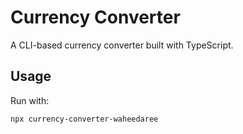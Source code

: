 # Currency Converter

A CLI-based currency converter built with TypeScript.

## Usage

Run with:

```bash
npx currency-converter-waheedaree
```
